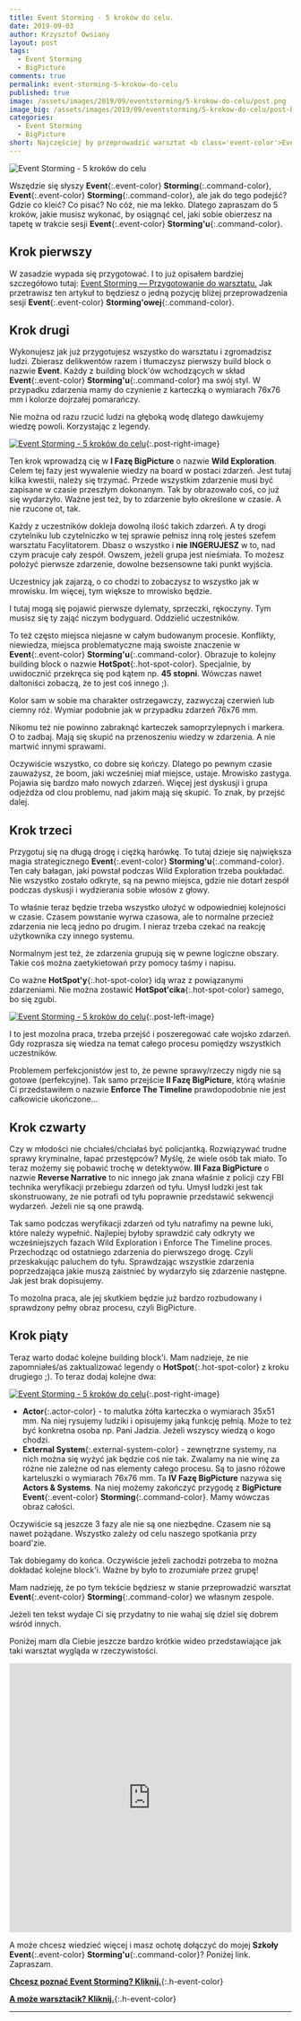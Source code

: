 ```yaml
---
title: Event Storming - 5 kroków do celu.
date: 2019-09-03
author: Krzysztof Owsiany
layout: post
tags:
  - Event Storming
  - BigPicture
comments: true
permalink: event-storming-5-krokow-do-celu
published: true
image: /assets/images/2019/09/eventstorming/5-krokow-do-celu/post.png
image_big: /assets/images/2019/09/eventstorming/5-krokow-do-celu/post-big.png
categories:
  - Event Storming
  - BigPicture
short: Najczęściej by przeprowadzić warsztat <b class='event-color'>Event</b><b class='command-color'>Storming'u</b> wystarczy jego częściowa wiedza. Mam tutaj dla ciebie 5 kroków do wyznaczenia i przeprowadzenia strategicznej części <b class='event-color'>Event</b><b class='command-color'>Storming'u</b> o nazwie <b>BigPicture</b>.
---
```

![Event Storming - 5 kroków do celu][post-big]

Wszędzie się słyszy **Event**{:.event-color} **Storming**{:.command-color}, **Event**{:.event-color} **Storming**{:.command-color}, ale jak do tego podejść? Gdzie co kleić? Co pisać?
No cóż, nie ma lekko. Dlatego zapraszam do 5 kroków, jakie musisz wykonać, by osiągnąć cel, jaki sobie obierzesz na tapetę w trakcie sesji **Event**{:.event-color} **Storming'u**{:.command-color}.

## Krok pierwszy
W zasadzie wypada się przygotować. I to już opisałem bardziej szczegółowo tutaj: [Event Storming — Przygotowanie do warsztatu.]
Jak przetrawisz ten artykuł to będziesz o jedną pozycję bliżej przeprowadzenia sesji **Event**{:.event-color} **Storming'owej**{:.command-color}.

## Krok drugi
Wykonujesz jak już przygotujesz wszystko do warsztatu i zgromadzisz ludzi. Zbierasz delikwentów razem i tłumaczysz pierwszy build block o nazwie **Event**. 
Każdy z building block'ów wchodzących w skład **Event**{:.event-color} **Storming'u**{:.command-color} ma swój styl. W przypadku zdarzenia mamy do czynienie z karteczką o wymiarach 76x76 mm i kolorze dojrzałej pomarańczy. 

Nie można od razu rzucić ludzi na głęboką wodę dlatego dawkujemy wiedzę powoli. Korzystając z legendy.

[![Event Storming - 5 kroków do celu][wild_exploration]][wild_exploration-big]{:.post-right-image}

Ten krok wprowadzą cię w **I Fazę BigPicture** o nazwie **Wild Exploration**. Celem tej fazy jest wywalenie wiedzy na board w postaci zdarzeń. 
Jest tutaj kilka kwestii, należy się trzymać. Przede wszystkim zdarzenie musi być zapisane w czasie przeszłym dokonanym. Tak by obrazowało coś, co już się wydarzyło. Ważne jest też, by to zdarzenie było określone w czasie. A nie rzucone ot, tak. 

Każdy z uczestników dokleja dowolną ilość takich zdarzeń. A ty drogi czytelniku lub czytelniczko w tej sprawie pełnisz inną rolę jesteś szefem warsztatu Facylitatorem. Dbasz o wszystko i **nie INGERUJESZ** w to, nad czym pracuje cały zespół.
Owszem, jeżeli grupa jest nieśmiała. To możesz położyć pierwsze zdarzenie, dowolne bezsensowne taki punkt wyjścia.

Uczestnicy jak zajarzą, o co chodzi to zobaczysz to wszystko jak w mrowisku. Im więcej, tym większe to mrowisko będzie.

I tutaj mogą się pojawić pierwsze dylematy, sprzeczki, rękoczyny. Tym musisz się ty zająć niczym bodyguard. Oddzielić uczestników.

To też często miejsca niejasne w całym budowanym procesie. Konflikty, niewiedza, miejsca problematyczne mają swoiste znaczenie w **Event**{:.event-color} **Storming'u**{:.command-color}. Obrazuje to kolejny building block o nazwie **HotSpot**{:.hot-spot-color}. Specjalnie, by uwidocznić przekręca się pod kątem np. **45 stopni**. Wówczas nawet daltoniści zobaczą, że to jest coś innego ;). 

Kolor sam w sobie ma charakter ostrzegawczy, zazwyczaj czerwień lub ciemny róż. Wymiar podobnie jak w przypadku zdarzeń 76x76 mm.

Nikomu też nie powinno zabraknąć karteczek samoprzylepnych i markera. O to zadbaj. Mają się skupić na przenoszeniu wiedzy w zdarzenia. A nie martwić innymi sprawami.

Oczywiście wszystko, co dobre się kończy. Dlatego po pewnym czasie zauważysz, że boom, jaki wcześniej miał miejsce, ustaje. Mrowisko zastyga. Pojawia się bardzo mało nowych zdarzeń. Więcej jest dyskusji i grupa odjeżdża od clou problemu, nad jakim mają się skupić. To znak, by przejść dalej.

## Krok trzeci
Przygotuj się na długą drogę i ciężką harówkę. To tutaj dzieje się największa magia strategicznego **Event**{:.event-color} **Storming'u**{:.command-color}. Ten cały bałagan, jaki powstał podczas Wild Exploration trzeba poukładać. Nie wszystko zostało odkryte, są na pewno miejsca, gdzie nie dotarł zespół podczas dyskusji i wydzierania sobie włosów z głowy.

To właśnie teraz będzie trzeba wszystko ułożyć w odpowiedniej kolejności w czasie. Czasem powstanie wyrwa czasowa, ale to normalne przecież zdarzenia nie lecą jedno po drugim. I nieraz trzeba czekać na reakcję użytkownika czy innego systemu.

Normalnym jest też, że zdarzenia grupują się w pewne logiczne obszary. Takie coś można zaetykietowań przy pomocy taśmy i napisu.

Co ważne **HotSpot'y**{:.hot-spot-color} idą wraz z powiązanymi zdarzeniami. Nie można zostawić **HotSpot'cika**{:.hot-spot-color} samego, bo się zgubi.

[![Event Storming - 5 kroków do celu][enforce_the_timeline]][enforce_the_timeline-big]{:.post-left-image}

I to jest mozolna praca, trzeba przejść i poszeregować całe wojsko zdarzeń.  Gdy rozprasza się wiedza na temat całego procesu pomiędzy wszystkich uczestników.

Problemem perfekcjonistów jest to, że pewne sprawy/rzeczy nigdy nie są gotowe (perfekcyjne). Tak samo przejście **II Fazę BigPicture**, którą właśnie Ci przedstawiłem o nazwie **Enforce The Timeline** prawdopodobnie nie jest całkowicie ukończone...

## Krok czwarty
Czy w młodości nie chciałeś/chciałaś być policjantką. Rozwiązywać trudne sprawy kryminalne, łapać przestępców?
Myślę, że wiele osób tak miało. To teraz możemy się pobawić trochę w detektywów. **III Faza BigPicture** o nazwie **Reverse Narrative** to nic innego jak znana właśnie z policji czy FBI technika weryfikacji przebiegu zdarzeń od tyłu. Umysł ludzki jest tak skonstruowany, że nie potrafi od tyłu poprawnie przedstawić sekwencji wydarzeń. Jeżeli nie są one prawdą. 

Tak samo podczas weryfikacji zdarzeń od tyłu natrafimy na pewne luki, które należy wypełnić. Najlepiej byłoby sprawdzić cały odkryty we wcześniejszych fazach Wild Exploration i Enforce The Timeline proces. Przechodząc od ostatniego zdarzenia do pierwszego drogę. Czyli przeskakując paluchem do tyłu. Sprawdzając wszystkie zdarzenia poprzedzająca jakie muszą zaistnieć by wydarzyło się zdarzenie następne. Jak jest brak dopisujemy.

To mozolna praca, ale jej skutkiem będzie już bardzo rozbudowany i sprawdzony pełny obraz procesu, czyli BigPicture.

## Krok piąty
Teraz warto dodać kolejne building block'i. Mam nadzieje, że nie zapomniałeś/aś zaktualizować legendy o **HotSpot**{:.hot-spot-color} z kroku drugiego ;). 
To teraz dodaj kolejne dwa:

[![Event Storming - 5 kroków do celu][actors_and_systems]][actors_and_systems-big]{:.post-right-image}

* **Actor**{:.actor-color} - to malutka żółta karteczka o wymiarach 35x51 mm. Na niej rysujemy ludziki i opisujemy jaką funkcję pełnią. Może to też być konkretna osoba np. Pani Jadzia. Jeżeli wszyscy wiedzą o kogo chodzi.
* **External System**{:.external-system-color} - zewnętrzne systemy, na nich można się wyżyć jak będzie coś nie tak. Zwalamy na nie winę za różne nie zależne od nas elementy całego procesu. Są to jasno różowe karteluszki o wymiarach 76x76 mm. Ta **IV Fazę BigPicture** nazywa się **Actors & Systems**. Na niej możemy zakończyć przygodę z **BigPicture** **Event**{:.event-color} **Storming**{:.command-color}. Mamy wówczas obraz całości.

Oczywiście są jeszcze 3 fazy ale nie są one niezbędne. Czasem nie są nawet pożądane. Wszystko zależy od celu naszego spotkania przy board'zie.

Tak dobiegamy do końca. Oczywiście jeżeli zachodzi potrzeba to można dokładać kolejne block'i. Ważne by było to zrozumiałe przez grupę!

Mam nadzieję, że po tym tekście będziesz w stanie przeprowadzić warsztat **Event**{:.event-color} **Storming**{:.command-color} we własnym zespole.

Jeżeli ten tekst wydaje Ci się przydatny to nie wahaj się dziel się dobrem wśród innych.

Poniżej mam dla Ciebie jeszcze bardzo krótkie wideo przedstawiające jak taki warsztat wygląda w rzeczywistości.

<div width="640" height="480" style="margin-left:auto; margin-right:auto;">
<embed width="100%" height="480" src="https://www.youtube.com/embed/WqToo1Pj76M"/>
</div >

A może chcesz wiedzieć więcej i masz ochotę dołączyć do mojej **Szkoły** **Event**{:.event-color} **Storming'u**{:.command-color}?
Poniżej link. Zapraszam.

**[Chcesz poznać Event Storming? Kliknij.]**{:.h-event-color}

**[A może warsztacik? Kliknij.]**{:.h-event-color}

---

[post]: /assets/images/2019/09/eventstorming/5-krokow-do-celu/post.png
[post-big]: /assets/images/2019/09/eventstorming/5-krokow-do-celu/post-big.png

[wild_exploration]: /assets/images/2019/09/eventstorming/5-krokow-do-celu/wild_exploration.jpg
[wild_exploration-big]: /assets/images/2019/09/eventstorming/5-krokow-do-celu/wild_exploration-big.jpg

[enforce_the_timeline]: /assets/images/2019/09/eventstorming/5-krokow-do-celu/enforce_the_timeline.jpg
[enforce_the_timeline-big]: /assets/images/2019/09/eventstorming/5-krokow-do-celu/enforce_the_timeline-big.jpg

[actors_and_systems]: /assets/images/2019/09/eventstorming/5-krokow-do-celu/actors_and_systems.jpg
[actors_and_systems-big]: /assets/images/2019/09/eventstorming/5-krokow-do-celu/actors_and_systems-big.jpg


[Event Storming — Przygotowanie do warsztatu.]: {{site.url}}/event-storming-przygotowanie-do-warsztatu?utm_source=mrdev&utm_medium=article&utm_campaign=szkolaeventstormingu&utm_content=5steps

[SzkolaEventStormingu.pl]: {{site.szkolaeventstormingu}}?utm_source=mrdev&utm_medium=article&utm_campaign=szkolaeventstormingu&utm_content=5steps

[A może warsztacik? Kliknij.]: site.url}}/szkolenia?utm_source=mrdev&utm_medium=article&utm_campaign=szkolaeventstormingu&utm_content=5steps

[Chcesz poznać Event Storming? Kliknij.]: {{site.szkolaeventstormingu}}?utm_source=mrdev&utm_medium=article&utm_campaign=szkolaeventstormingu&utm_content=5steps